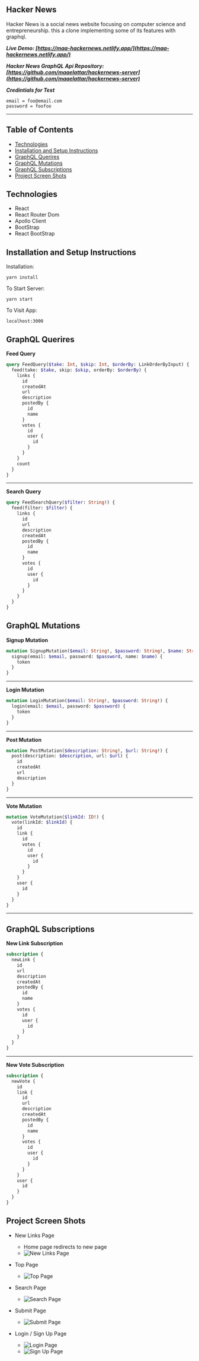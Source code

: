 ## Hacker News

Hacker News is a social news website focusing on computer science and entrepreneurship. this a clone implementing some of its features with graphql.

**_Live Demo: [https://maa-hackernews.netlify.app/](https://maa-hackernews.netlify.app/)_**

**_Hacker News GraphQL Api Repository: [https://github.com/maaelattar/hackernews-server](https://github.com/maaelattar/hackernews-server)_**

**_Credintials for Test_**

```
email = foo@email.com
password = foofoo
```

---

## Table of Contents

- [Technologies](#technologies)
- [Installation and Setup Instructions](#installation-and-setup-instructions)
- [GraphQL Querires](#graphQL-querires)
- [GraphQL Mutations](#graphQL-mutations)
- [GraphQL Subscriptions](#graphQL-subscriptions)
- [Project Screen Shots](#project-screen-shots)

## Technologies

- React
- React Router Dom
- Apollo Client
- BootStrap
- React BootStrap

## Installation and Setup Instructions

Installation:

`yarn install`

To Start Server:

`yarn start`

To Visit App:

`localhost:3000`

## GraphQL Querires

**Feed Query**

```graphql
query FeedQuery($take: Int, $skip: Int, $orderBy: LinkOrderByInput) {
  feed(take: $take, skip: $skip, orderBy: $orderBy) {
    links {
      id
      createdAt
      url
      description
      postedBy {
        id
        name
      }
      votes {
        id
        user {
          id
        }
      }
    }
    count
  }
}
```

---

**Search Query**

```graphql
query FeedSearchQuery($filter: String!) {
  feed(filter: $filter) {
    links {
      id
      url
      description
      createdAt
      postedBy {
        id
        name
      }
      votes {
        id
        user {
          id
        }
      }
    }
  }
}
```

## GraphQL Mutations

**Signup Mutation**

```graphql
mutation SignupMutation($email: String!, $password: String!, $name: String!) {
  signup(email: $email, password: $password, name: $name) {
    token
  }
}
```

---

**Login Mutation**

```graphql
mutation LoginMutation($email: String!, $password: String!) {
  login(email: $email, password: $password) {
    token
  }
}
```

---

**Post Mutation**

```graphql
mutation PostMutation($description: String!, $url: String!) {
  post(description: $description, url: $url) {
    id
    createdAt
    url
    description
  }
}
```

---

**Vote Mutation**

```graphql
mutation VoteMutation($linkId: ID!) {
  vote(linkId: $linkId) {
    id
    link {
      id
      votes {
        id
        user {
          id
        }
      }
    }
    user {
      id
    }
  }
}
```

---

## GraphQL Subscriptions

**New Link Subscription**

```graphql
subscription {
  newLink {
    id
    url
    description
    createdAt
    postedBy {
      id
      name
    }
    votes {
      id
      user {
        id
      }
    }
  }
}
```

---

**New Vote Subscription**

```graphql
subscription {
  newVote {
    id
    link {
      id
      url
      description
      createdAt
      postedBy {
        id
        name
      }
      votes {
        id
        user {
          id
        }
      }
    }
    user {
      id
    }
  }
}
```

## Project Screen Shots

- New Links Page

  - Home page redirects to new page
  - ![ New Links Page ](https://res.cloudinary.com/m-a-a/image/upload/v1600311472/hackernews-new_qhxjkp.png)

- Top Page

  - ![ Top Page ](https://res.cloudinary.com/m-a-a/image/upload/v1600311474/hackernews-top_ydvoki.png)

- Search Page

  - ![ Search Page ](https://res.cloudinary.com/m-a-a/image/upload/v1600311472/hackernews-search_ii6vyv.png)

- Submit Page

  - ![ Submit Page ](https://res.cloudinary.com/m-a-a/image/upload/v1600311472/hackernews-submit_emjisc.png)

- Login / Sign Up Page
  - ![ Login Page ](https://res.cloudinary.com/m-a-a/image/upload/v1600311471/hackernews-login_fhcsyh.png)
  - ![ Sign Up Page ](https://res.cloudinary.com/m-a-a/image/upload/v1600311473/hackernews-signup_kxvlft.png)
